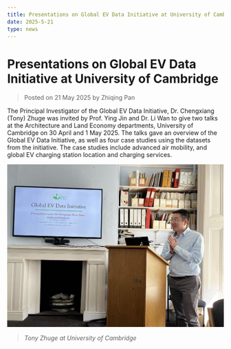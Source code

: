 ```yaml
---
title: Presentations on Global EV Data Initiative at University of Cambridge
date: 2025-5-21
type: news
---
```


# Presentations on Global EV Data Initiative at University of Cambridge

> Posted on 21 May 2025 by Zhiqing Pan

The Principal Investigator of the Global EV Data Initiative, Dr. Chengxiang (Tony) Zhuge was invited by Prof. Ying Jin and Dr. Li Wan to give two talks at the Architecture and Land Economy departments, University of Cambridge on 30 April and 1 May 2025. The talks gave an overview of the Global EV Data Initiative, as well as four case studies using the datasets from the initiative. The case studies include advanced air mobility, and global EV charging station location and charging services.

![Tony Zhuge at University of Cambridge](./imgs/3.png)
> *Tony Zhuge at University of Cambridge*
